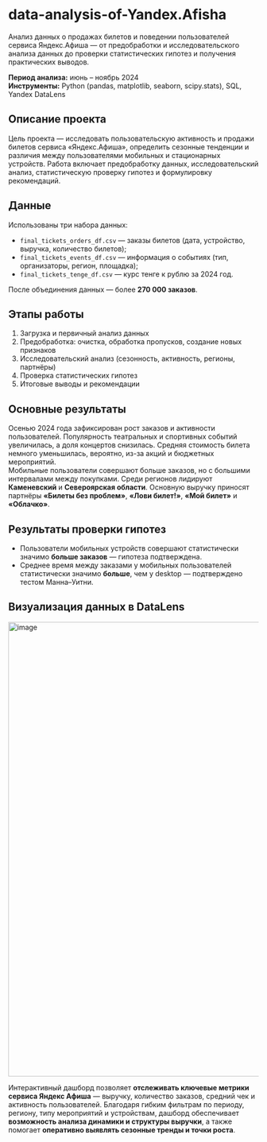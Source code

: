 # data-analysis-of-Yandex.Afisha
Анализ данных о продажах билетов и поведении пользователей сервиса Яндекс.Афиша — от предобработки и исследовательского анализа данных до проверки статистических гипотез и получения практических выводов.

**Период анализа:** июнь – ноябрь 2024  
**Инструменты:** Python (pandas, matplotlib, seaborn, scipy.stats), SQL, Yandex DataLens

## Описание проекта
Цель проекта — исследовать пользовательскую активность и продажи билетов сервиса «Яндекс.Афиша», определить сезонные тенденции и различия между пользователями мобильных и стационарных устройств. Работа включает предобработку данных, исследовательский анализ, статистическую проверку гипотез и формулировку рекомендаций.

## Данные  
Использованы три набора данных:  
- `final_tickets_orders_df.csv` — заказы билетов (дата, устройство, выручка, количество билетов);  
- `final_tickets_events_df.csv` — информация о событиях (тип, организаторы, регион, площадка);  
- `final_tickets_tenge_df.csv` — курс тенге к рублю за 2024 год.  

После объединения данных — более **270 000 заказов**.

## Этапы работы  
1. Загрузка и первичный анализ данных  
2. Предобработка: очистка, обработка пропусков, создание новых признаков  
3. Исследовательский анализ (сезонность, активность, регионы, партнёры)  
4. Проверка статистических гипотез  
5. Итоговые выводы и рекомендации  

## Основные результаты  
Осенью 2024 года зафиксирован рост заказов и активности пользователей. Популярность театральных и спортивных событий увеличилась, а доля концертов снизилась. Средняя стоимость билета немного уменьшилась, вероятно, из-за акций и бюджетных мероприятий.  
Мобильные пользователи совершают больше заказов, но с большими интервалами между покупками. Среди регионов лидируют **Каменевский** и **Североярская области**. Основную выручку приносят партнёры **«Билеты без проблем»**, **«Лови билет!»**, **«Мой билет»** и **«Облачко»**.

## Результаты проверки гипотез  
- Пользователи мобильных устройств совершают статистически значимо **больше заказов** — гипотеза подтверждена.  
- Среднее время между заказами у мобильных пользователей статистически значимо **больше**, чем у desktop — подтверждено тестом Манна–Уитни.

## Визуализация данных в DataLens 
  <img width="1873" height="915" alt="image" src="https://github.com/user-attachments/assets/a4bece3a-b8e8-4ac2-ab5f-dcbd641643c9">

 Интерактивный дашборд позволяет **отслеживать ключевые метрики сервиса Яндекс Афиша** — выручку, количество заказов, средний чек и активность пользователей. Благодаря гибким фильтрам по периоду, региону, типу мероприятий и устройствам, дашборд обеспечивает **возможность анализа динамики и структуры выручки**, а также помогает **оперативно выявлять сезонные тренды и точки роста**.


   
